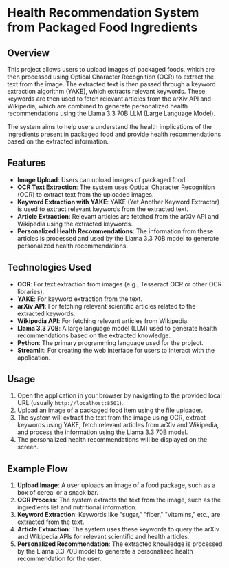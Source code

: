 # Health Recommendation System from Packaged Food Ingredients

## Overview

This project allows users to upload images of packaged foods, which are then processed using Optical Character Recognition (OCR) to extract the text from the image. The extracted text is then passed through a keyword extraction algorithm (YAKE), which extracts relevant keywords. These keywords are then used to fetch relevant articles from the arXiv API and Wikipedia, which are combined to generate personalized health recommendations using the Llama 3.3 70B LLM (Large Language Model).

The system aims to help users understand the health implications of the ingredients present in packaged food and provide health recommendations based on the extracted information.

## Features

- **Image Upload**: Users can upload images of packaged food.
- **OCR Text Extraction**: The system uses Optical Character Recognition (OCR) to extract text from the uploaded images.
- **Keyword Extraction with YAKE**: YAKE (Yet Another Keyword Extractor) is used to extract relevant keywords from the extracted text.
- **Article Extraction**: Relevant articles are fetched from the arXiv API and Wikipedia using the extracted keywords.
- **Personalized Health Recommendations**: The information from these articles is processed and used by the Llama 3.3 70B model to generate personalized health recommendations.

## Technologies Used

- **OCR**: For text extraction from images (e.g., Tesseract OCR or other OCR libraries).
- **YAKE**: For keyword extraction from the text.
- **arXiv API**: For fetching relevant scientific articles related to the extracted keywords.
- **Wikipedia API**: For fetching relevant articles from Wikipedia.
- **Llama 3.3 70B**: A large language model (LLM) used to generate health recommendations based on the extracted knowledge.
- **Python**: The primary programming language used for the project.
- **Streamlit**: For creating the web interface for users to interact with the application.

## Usage

1. Open the application in your browser by navigating to the provided local URL (usually `http://localhost:8501`).
2. Upload an image of a packaged food item using the file uploader.
3. The system will extract the text from the image using OCR, extract keywords using YAKE, fetch relevant articles from arXiv and Wikipedia, and process the information using the Llama 3.3 70B model.
4. The personalized health recommendations will be displayed on the screen.

## Example Flow

1. **Upload Image**: A user uploads an image of a food package, such as a box of cereal or a snack bar.
2. **OCR Process**: The system extracts the text from the image, such as the ingredients list and nutritional information.
3. **Keyword Extraction**: Keywords like "sugar," "fiber," "vitamins," etc., are extracted from the text.
4. **Article Extraction**: The system uses these keywords to query the arXiv and Wikipedia APIs for relevant scientific and health articles.
5. **Personalized Recommendation**: The extracted knowledge is processed by the Llama 3.3 70B model to generate a personalized health recommendation for the user.

